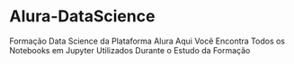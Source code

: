 # Alura-DataScience
Formação Data Science da Plataforma Alura
Aqui Você Encontra Todos os Notebooks em Jupyter Utilizados Durante o Estudo da Formação
